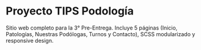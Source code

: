 # Proyecto TIPS Podología

Sitio web completo para la 3° Pre-Entrega.
Incluye 5 páginas (Inicio, Patologías, Nuestras Podólogas, Turnos y Contacto), SCSS modularizado y responsive design.
